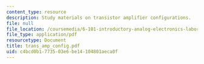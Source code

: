 ```yaml
---
content_type: resource
description: Study materials on transistor amplifier configurations.
file: null
file_location: /coursemedia/6-101-introductory-analog-electronics-laboratory-spring-2007/c4bcd0b1773503e6be14104801aeca0f_trans_amp_config.pdf
file_type: application/pdf
resourcetype: Document
title: trans_amp_config.pdf
uid: c4bcd0b1-7735-03e6-be14-104801aeca0f
---
```

